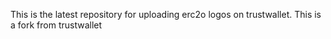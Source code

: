 This is the latest repository for uploading erc2o logos on trustwallet. This is a fork from trustwallet
